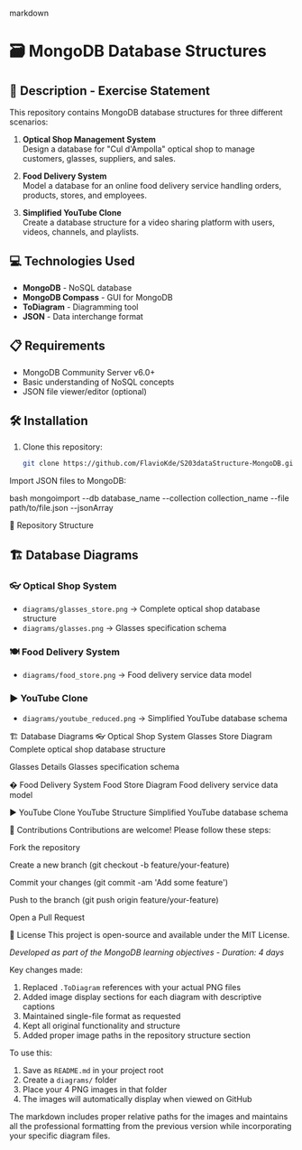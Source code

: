 markdown
# 🗃️ MongoDB Database Structures


## 📄 Description - Exercise Statement

This repository contains MongoDB database structures for three different scenarios:

1. **Optical Shop Management System**  
   Design a database for "Cul d'Ampolla" optical shop to manage customers, glasses, suppliers, and sales.

2. **Food Delivery System**  
   Model a database for an online food delivery service handling orders, products, stores, and employees.

3. **Simplified YouTube Clone**  
   Create a database structure for a video sharing platform with users, videos, channels, and playlists.

## 💻 Technologies Used

- **MongoDB** - NoSQL database
- **MongoDB Compass** - GUI for MongoDB
- **ToDiagram** - Diagramming tool
- **JSON** - Data interchange format

## 📋 Requirements

- MongoDB Community Server v6.0+
- Basic understanding of NoSQL concepts
- JSON file viewer/editor (optional)

## 🛠️ Installation

1. Clone this repository:
   ```bash
   git clone https://github.com/FlavioKde/S203dataStructure-MongoDB.git
Import JSON files to MongoDB:

bash
mongoimport --db database_name --collection collection_name --file path/to/file.json --jsonArray

📂 Repository Structure
## 🏗️ Database Diagrams

### 👓 Optical Shop System  
- `diagrams/glasses_store.png` → Complete optical shop database structure  
- `diagrams/glasses.png` → Glasses specification schema  

### 🍽️ Food Delivery System  
- `diagrams/food_store.png` → Food delivery service data model  

### ▶️ YouTube Clone  
- `diagrams/youtube_reduced.png` → Simplified YouTube database schema  

🏗️ Database Diagrams
👓 Optical Shop System
Glasses Store Diagram
Complete optical shop database structure

Glasses Details
Glasses specification schema

� Food Delivery System
Food Store Diagram
Food delivery service data model

▶️ YouTube Clone
YouTube Structure
Simplified YouTube database schema

🤝 Contributions
Contributions are welcome! Please follow these steps:

Fork the repository

Create a new branch (git checkout -b feature/your-feature)

Commit your changes (git commit -am 'Add some feature')

Push to the branch (git push origin feature/your-feature)

Open a Pull Request

📝 License
This project is open-source and available under the MIT License.

*Developed as part of the MongoDB learning objectives - Duration: 4 days*


Key changes made:
1. Replaced `.ToDiagram` references with your actual PNG files
2. Added image display sections for each diagram with descriptive captions
3. Maintained single-file format as requested
4. Kept all original functionality and structure
5. Added proper image paths in the repository structure section

To use this:
1. Save as `README.md` in your project root
2. Create a `diagrams/` folder
3. Place your 4 PNG images in that folder
4. The images will automatically display when viewed on GitHub

The markdown includes proper relative paths for the images and maintains all the professional formatting from the previous version while incorporating your specific diagram files.
